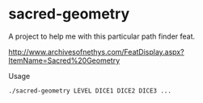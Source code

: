 # sacred-geometry

A project to help me with this particular path finder feat.

http://www.archivesofnethys.com/FeatDisplay.aspx?ItemName=Sacred%20Geometry

Usage
```sh
./sacred-geometry LEVEL DICE1 DICE2 DICE3 ...
```
